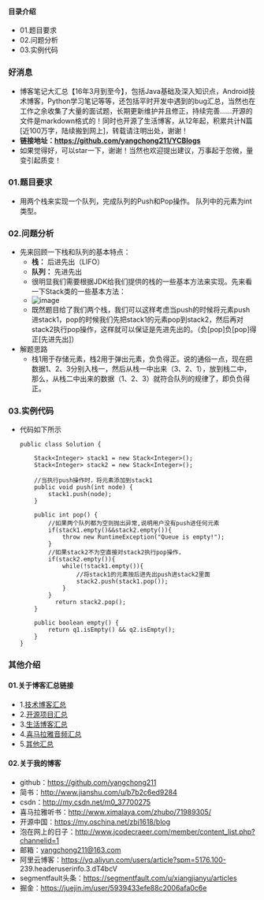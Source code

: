 #### 目录介绍
- 01.题目要求
- 02.问题分析
- 03.实例代码




### 好消息
- 博客笔记大汇总【16年3月到至今】，包括Java基础及深入知识点，Android技术博客，Python学习笔记等等，还包括平时开发中遇到的bug汇总，当然也在工作之余收集了大量的面试题，长期更新维护并且修正，持续完善……开源的文件是markdown格式的！同时也开源了生活博客，从12年起，积累共计N篇[近100万字，陆续搬到网上]，转载请注明出处，谢谢！
- **链接地址：https://github.com/yangchong211/YCBlogs**
- 如果觉得好，可以star一下，谢谢！当然也欢迎提出建议，万事起于忽微，量变引起质变！




### 01.题目要求
- 用两个栈来实现一个队列，完成队列的Push和Pop操作。 队列中的元素为int类型。



### 02.问题分析
- 先来回顾一下栈和队列的基本特点：
    - **栈：** 后进先出（LIFO）
    - **队列：**  先进先出
    - 很明显我们需要根据JDK给我们提供的栈的一些基本方法来实现。先来看一下Stack类的一些基本方法：
    - ![image](http://my-blog-to-use.oss-cn-beijing.aliyuncs.com/18-4-4/5985000.jpg)
    - 既然题目给了我们两个栈，我们可以这样考虑当push的时候将元素push进stack1，pop的时候我们先把stack1的元素pop到stack2，然后再对stack2执行pop操作，这样就可以保证是先进先出的。（负[pop]负[pop]得正[先进先出]）
- 解题思路
    - 栈1用于存储元素，栈2用于弹出元素，负负得正。说的通俗一点，现在把数据1、2、3分别入栈一，然后从栈一中出来（3、2、1），放到栈二中，那么，从栈二中出来的数据（1、2、3）就符合队列的规律了，即负负得正。



### 03.实例代码
- 代码如下所示
    ```
    public class Solution {
    
        Stack<Integer> stack1 = new Stack<Integer>();
        Stack<Integer> stack2 = new Stack<Integer>();
         
        //当执行push操作时，将元素添加到stack1
        public void push(int node) {
            stack1.push(node);
        }
         
        public int pop() {
            //如果两个队列都为空则抛出异常,说明用户没有push进任何元素
            if(stack1.empty()&&stack2.empty()){
                throw new RuntimeException("Queue is empty!");
            }
            //如果stack2不为空直接对stack2执行pop操作，
            if(stack2.empty()){
                while(!stack1.empty()){
                    //将stack1的元素按后进先出push进stack2里面
                    stack2.push(stack1.pop());
                }
            }
              return stack2.pop();
        }
        
        public boolean empty() {
            return q1.isEmpty() && q2.isEmpty();
        }
    }
    ```




### 其他介绍
#### 01.关于博客汇总链接
- 1.[技术博客汇总](https://www.jianshu.com/p/614cb839182c)
- 2.[开源项目汇总](https://blog.csdn.net/m0_37700275/article/details/80863574)
- 3.[生活博客汇总](https://blog.csdn.net/m0_37700275/article/details/79832978)
- 4.[喜马拉雅音频汇总](https://www.jianshu.com/p/f665de16d1eb)
- 5.[其他汇总](https://www.jianshu.com/p/53017c3fc75d)



#### 02.关于我的博客
- github：https://github.com/yangchong211
- 简书：http://www.jianshu.com/u/b7b2c6ed9284
- csdn：http://my.csdn.net/m0_37700275
- 喜马拉雅听书：http://www.ximalaya.com/zhubo/71989305/
- 开源中国：https://my.oschina.net/zbj1618/blog
- 泡在网上的日子：http://www.jcodecraeer.com/member/content_list.php?channelid=1
- 邮箱：yangchong211@163.com
- 阿里云博客：https://yq.aliyun.com/users/article?spm=5176.100- 239.headeruserinfo.3.dT4bcV
- segmentfault头条：https://segmentfault.com/u/xiangjianyu/articles
- 掘金：https://juejin.im/user/5939433efe88c2006afa0c6e

















